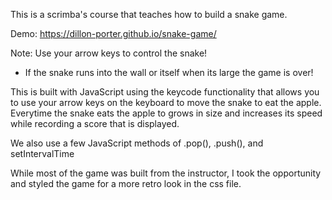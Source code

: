 This is a scrimba's course that teaches how to build a snake game.

Demo: https://dillon-porter.github.io/snake-game/

Note: Use your arrow keys to control the snake!
- If the snake runs into the wall or itself when its large the game is over!

This is built with JavaScript using the keycode functionality that allows you to use your arrow keys on the keyboard to move the snake to eat the apple. Everytime the snake eats the apple to grows in size and increases its speed while recording a score that is displayed. 

We also use a few JavaScript methods of .pop(), .push(), and setIntervalTime

While most of the game was built from the instructor, I took the opportunity and styled the game for a more retro look in the css file. 
